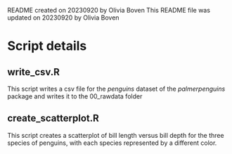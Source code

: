 README created on 20230920 by Olivia Boven 
This README file was updated on 20230920 by Olivia Boven 

# Script details

## write_csv.R
This script writes a csv file for the *penguins* dataset of the *palmerpenguins* package and writes it to the 00_rawdata folder

## create_scatterplot.R
This script creates a scatterplot of bill length versus bill depth for the three species of penguins, with each species represented by a different color.
